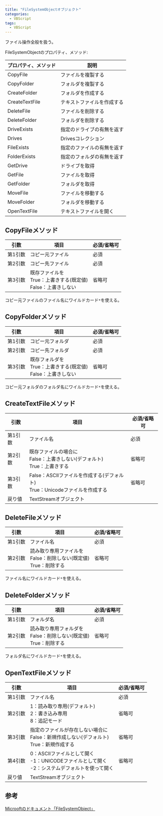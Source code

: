 ```yaml
---
title: "FileSystemObjectオブジェクト"
categories:
  - VBScript
tags:
  - VBScript
---
```


ファイル操作全般を扱う。
 
FileSystemObjectのプロパティ、メソッド:

|プロパティ、メソッド|説明|
|---|---|
|CopyFile|ファイルを複製する|
|CopyFolder|フォルダを複製する|
|CreateFolder|フォルダを作成する|
|CreateTextFile|テキストファイルを作成する|
|DeleteFile|ファイルを削除する|
|DeleteFolder|フォルダを削除する|
|DriveExists|指定のドライブの有無を返す|
|Drives|Drivesコレクション|
|FileExists|指定のファイルの有無を返す|
|FolderExists|指定のフォルダの有無を返す|
|GetDrive|ドライブを取得|
|GetFile|ファイルを取得|
|GetFolder|フォルダを取得|
|MoveFile|ファイルを移動する|
|MoveFolder|フォルダを移動する|
|OpenTextFile|テキストファイルを開く|

## CopyFileメソッド

|引数|項目|必須/省略可|
|---|---|---|
|第1引数|コピー元ファイル|必須|
|第2引数|コピー先ファイル|必須|
|第3引数|既存ファイルを<br />True：上書きする(既定値)<br />False：上書きしない|省略可|

コピー元ファイルのファイル名にワイルドカード`*`を使える。

## CopyFolderメソッド

|引数|項目|必須/省略可|
|---|---|---|
|第1引数|コピー元フォルダ|必須|
|第2引数|コピー先フォルダ|必須|
|第3引数|既存フォルダを<br />True：上書きする(既定値)<br />False：上書きしない|省略可|

コピー元フォルダのフォルダ名にワイルドカード`*`を使える。

## CreateTextFileメソッド

|引数|項目|必須/省略可|
|---|---|---|
|第1引数|ファイル名|必須|
|第2引数|既存ファイルの場合に<br />False：上書きしない(デフォルト)<br />True：上書きする|省略可|
|第3引数|False：ASCIIファイルを作成する(デフォルト)<br />True：Unicodeファイルを作成する|省略可|
|戻り値|TextStreamオブジェクト||

## DeleteFileメソッド

|引数|項目|必須/省略可|
|---|---|---|
|第1引数|ファイル名|必須|
|第2引数|読み取り専用ファイルを<br />False：削除しない(既定値)<br />True：削除する|省略可|

ファイル名にワイルドカード`*`を使える。

## DeleteFolderメソッド

|引数|項目|必須/省略可|
|---|---|---|
|第1引数|フォルダ名|必須|
|第2引数|読み取り専用フォルダを<br />False：削除しない(既定値)<br />True：削除する|省略可|

フォルダ名にワイルドカード`*`を使える。

## OpenTextFileメソッド

|引数|項目|必須/省略可|
|---|---|---|
|第1引数|ファイル名|必須|
|第2引数|1：読み取り専用(デフォルト)<br />2：書き込み専用<br />8：追記モード|省略可|
|第3引数|指定のファイルが存在しない場合に<br />False：新規作成しない(デフォルト)<br />True：新規作成する|省略可|
|第4引数|0：ASCIIファイルとして開く<br />-1：UNICODEファイルとして開く<br />-2：システムデフォルトを使って開く|省略可|
|戻り値|TextStreamオブジェクト||

## 参考

[Microoftのドキュメント「FileSystemObject」](https://docs.microsoft.com/ja-jp/previous-versions/windows/scripting/cc409798(v=msdn.10))




